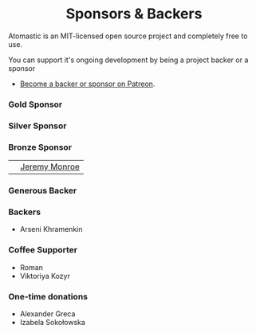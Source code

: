 <h1 align="center">Sponsors &amp; Backers</h1>

Atomastic is an MIT-licensed open source project and completely free to use.

You can support it's ongoing development by being a project backer or a sponsor

* [Become a backer or sponsor on Patreon](https://www.patreon.com/awilum).

### Gold Sponsor

### Silver Sponsor

### Bronze Sponsor
<table>
  <tbody>
    <tr>
      <td align="center" valign="middle">
          <a href="https://web-easy.org">
              <img src="https://flextype.org/api/images/en/sponsors/webeasy.png?dpr=2&w=80&q=70&token=3b29b31ae05c89c2009f6e3f96e3d703" alt="" class="inline">
          </a>
      </td>
      <td align="center" valign="middle">
        <a href="#">
         Jeremy Monroe
        </a>
      </td>
    </tr>
  </tbody>
</table>

### Generous Backer

### Backers
* Arseni Khramenkin

### Coffee Supporter
* Roman
* Viktoriya Kozyr

### One-time donations
* Alexander Greca
* Izabela Sokołowska
